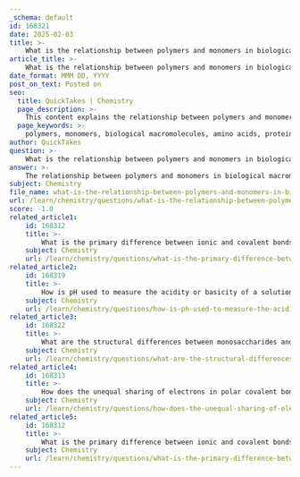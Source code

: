 ```yaml
---
_schema: default
id: 168321
date: 2025-02-03
title: >-
    What is the relationship between polymers and monomers in biological macromolecules?
article_title: >-
    What is the relationship between polymers and monomers in biological macromolecules?
date_format: MMM DD, YYYY
post_on_text: Posted on
seo:
  title: QuickTakes | Chemistry
  page_description: >-
    This content explains the relationship between polymers and monomers in biological macromolecules, detailing their definitions, types, functions, and importance in biological processes.
  page_keywords: >-
    polymers, monomers, biological macromolecules, amino acids, proteins, carbohydrates, nucleic acids, polymerization, glucose, DNA, RNA, fatty acids, genetic information, energy storage
author: QuickTakes
question: >-
    What is the relationship between polymers and monomers in biological macromolecules?
answer: >-
    The relationship between polymers and monomers in biological macromolecules is fundamental to understanding the structure and function of these essential molecules. \n\n1. **Definition of Monomers and Polymers**:\n   - **Monomers** are the smaller, repeating subunits that serve as the building blocks for larger molecules. For example, amino acids are the monomers that make up proteins, while monosaccharides (like glucose) are the monomers that form carbohydrates.\n   - **Polymers** are large, complex molecules formed by the chemical bonding of many monomers. The process of linking these monomers together is known as **polymerization**. \n\n2. **Types of Biological Macromolecules**:\n   - **Proteins**: Composed of amino acid monomers. The sequence and arrangement of these amino acids determine the protein's structure and function.\n   - **Carbohydrates**: Made up of sugar monomers. For instance, starch is a polymer formed from glucose monomers, and it serves as an energy storage molecule in plants.\n   - **Nucleic Acids**: Such as DNA and RNA, are polymers made from nucleotide monomers, which encode genetic information.\n   - **Lipids**: While not strictly polymers in the same sense as proteins or carbohydrates, they can be formed from smaller units like fatty acids and glycerol.\n\n3. **Diversity and Function**:\n   - The properties and functions of a polymer depend significantly on the type and arrangement of its monomers. This diversity allows for a vast array of biological functions, from energy storage and structural support to catalyzing biochemical reactions and storing genetic information.\n\n4. **Importance in Biological Processes**:\n   - The structure and function of biological macromolecules are critical for life processes. For example, enzymes (which are proteins) catalyze biochemical reactions, while nucleic acids are essential for heredity and protein synthesis.\n\nIn summary, the relationship between polymers and monomers is a cornerstone of biological macromolecules, where monomers combine to form polymers, leading to the complexity and functionality necessary for life.
subject: Chemistry
file_name: what-is-the-relationship-between-polymers-and-monomers-in-biological-macromolecules.md
url: /learn/chemistry/questions/what-is-the-relationship-between-polymers-and-monomers-in-biological-macromolecules
score: -1.0
related_article1:
    id: 168312
    title: >-
        What is the primary difference between ionic and covalent bonds?
    subject: Chemistry
    url: /learn/chemistry/questions/what-is-the-primary-difference-between-ionic-and-covalent-bonds
related_article2:
    id: 168319
    title: >-
        How is pH used to measure the acidity or basicity of a solution?
    subject: Chemistry
    url: /learn/chemistry/questions/how-is-ph-used-to-measure-the-acidity-or-basicity-of-a-solution
related_article3:
    id: 168322
    title: >-
        What are the structural differences between monosaccharides and polysaccharides?
    subject: Chemistry
    url: /learn/chemistry/questions/what-are-the-structural-differences-between-monosaccharides-and-polysaccharides
related_article4:
    id: 168313
    title: >-
        How does the unequal sharing of electrons in polar covalent bonds lead to partial charges?
    subject: Chemistry
    url: /learn/chemistry/questions/how-does-the-unequal-sharing-of-electrons-in-polar-covalent-bonds-lead-to-partial-charges
related_article5:
    id: 168312
    title: >-
        What is the primary difference between ionic and covalent bonds?
    subject: Chemistry
    url: /learn/chemistry/questions/what-is-the-primary-difference-between-ionic-and-covalent-bonds
---
```


&nbsp;